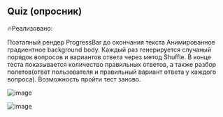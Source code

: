 ## Quiz (опросник)

🔥Реализовано:

Поэтапный рендер
ProgressBar до окончания текста
Анимированное градиентное background body.
Каждый раз генерируется случаный порядок вопросов и вариантов ответа через метод Shuffle.
В конце теста показывается количество правильных ответов, а также разбор полетов(ответ пользователя и правильный вариант ответа у каждого вопроса).
Возможность пройти тест заново.

![image](https://user-images.githubusercontent.com/82458628/194748433-b4df9da5-7c01-4d1c-90d3-ef11d5defe38.png)

![image](https://user-images.githubusercontent.com/82458628/194748486-110c1cfa-ef01-42cb-8dd3-5a354bf7bf0c.png)
